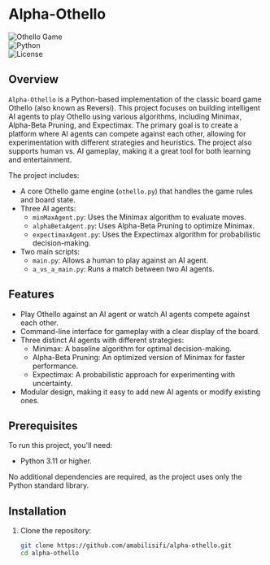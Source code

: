 # Alpha-Othello

![Othello Game](https://img.shields.io/badge/Game-Othello-blue)  
![Python](https://img.shields.io/badge/Python-3.11+-yellow)  
![License](https://img.shields.io/badge/License-MIT-green)

## Overview

`Alpha-Othello` is a Python-based implementation of the classic board game Othello (also known as Reversi). This project focuses on building intelligent AI agents to play Othello using various algorithms, including Minimax, Alpha-Beta Pruning, and Expectimax. The primary goal is to create a platform where AI agents can compete against each other, allowing for experimentation with different strategies and heuristics. The project also supports human vs. AI gameplay, making it a great tool for both learning and entertainment.

The project includes:
- A core Othello game engine (`othello.py`) that handles the game rules and board state.
- Three AI agents:
  - `minMaxAgent.py`: Uses the Minimax algorithm to evaluate moves.
  - `alphaBetaAgent.py`: Uses Alpha-Beta Pruning to optimize Minimax.
  - `expectimaxAgent.py`: Uses the Expectimax algorithm for probabilistic decision-making.
- Two main scripts:
  - `main.py`: Allows a human to play against an AI agent.
  - `a_vs_a_main.py`: Runs a match between two AI agents.

## Features

- Play Othello against an AI agent or watch AI agents compete against each other.
- Command-line interface for gameplay with a clear display of the board.
- Three distinct AI agents with different strategies:
  - Minimax: A baseline algorithm for optimal decision-making.
  - Alpha-Beta Pruning: An optimized version of Minimax for faster performance.
  - Expectimax: A probabilistic approach for experimenting with uncertainty.
- Modular design, making it easy to add new AI agents or modify existing ones.

## Prerequisites

To run this project, you'll need:
- Python 3.11 or higher.

No additional dependencies are required, as the project uses only the Python standard library.

## Installation

1. Clone the repository:
   ```bash
   git clone https://github.com/amabilisifi/alpha-othello.git
   cd alpha-othello
